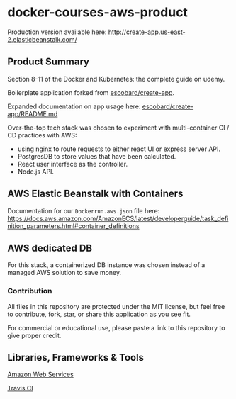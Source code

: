 # docker-courses-aws-product

Production version available here: http://create-app.us-east-2.elasticbeanstalk.com/

## Product Summary

Section 8-11 of the Docker and Kubernetes: the complete guide on udemy.

Boilerplate application forked from [escobard/create-app](https://github.com/escobard/create-app). 

Expanded documentation on app usage here: [escobard/create-app/README.md](https://github.com/escobard/create-app/blob/master/README.md)

Over-the-top tech stack was chosen to experiment with multi-container CI / CD practices with AWS:
 - using nginx to route requests to either react UI or express server API.
 - PostgresDB to store values that have been calculated.
 - React user interface as the controller.
 - Node.js API.

## AWS Elastic Beanstalk with Containers

Documentation for our `Dockerrun.aws.json` file here: https://docs.aws.amazon.com/AmazonECS/latest/developerguide/task_definition_parameters.html#container_definitions

## AWS dedicated DB

For this stack, a containerized DB instance was chosen instead of a managed AWS solution to save money.

### Contribution

All files in this repository are protected under the MIT license, but feel free to contribute, fork, star, or share this application as you see fit.

For commercial or educational use, please paste a link to this repository to give proper credit.

## Libraries, Frameworks & Tools

[Amazon Web Services](https://aws.amazon.com/)

[Travis CI](https://travis-ci.com/)